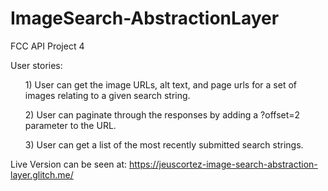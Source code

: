 # ImageSearch-AbstractionLayer
FCC API Project 4

User stories:
                <ul>1) User can get the image URLs, alt text, and page urls for a set of images relating to a given search string.</ul>
                <ul>2) User can paginate through the responses by adding a ?offset=2 parameter to the URL.</ul>
                <ul>3) User can get a list of the most recently submitted search strings.</ul>

Live Version can be seen at: https://jeuscortez-image-search-abstraction-layer.glitch.me/
